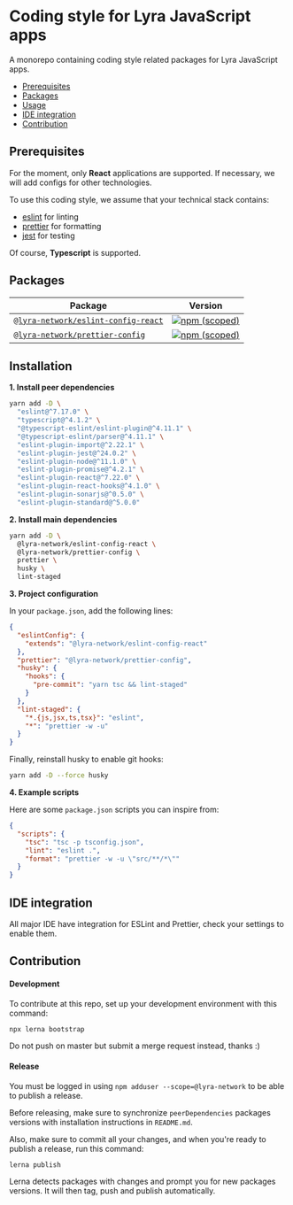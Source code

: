 # Coding style for Lyra JavaScript apps

A monorepo containing coding style related packages for Lyra JavaScript apps.

- [Prerequisites](#prerequisites)
- [Packages](#packages)
- [Usage](#usage)
- [IDE integration](#ide-integration)
- [Contribution](#contribution)

## Prerequisites

For the moment, only **React** applications are supported. If necessary, we will add configs for other technologies.

To use this coding style, we assume that your technical stack contains:

- [eslint](https://eslint.org/) for linting
- [prettier](https://prettier.io/) for formatting
- [jest](https://jestjs.io/) for testing

Of course, **Typescript** is supported.

## Packages

| Package                                                              | Version                                                                                                                                            |
| -------------------------------------------------------------------- | -------------------------------------------------------------------------------------------------------------------------------------------------- |
| [`@lyra-network/eslint-config-react`](/packages/eslint-config-react) | [![npm (scoped)](https://img.shields.io/npm/v/@lyra-network/eslint-config-react)](https://www.npmjs.com/package/@lyra-network/eslint-config-react) |
| [`@lyra-network/prettier-config`](/packages/prettier-config)         | [![npm (scoped)](https://img.shields.io/npm/v/@lyra-network/prettier-config)](https://www.npmjs.com/package/@lyra-network/prettier-config)         |

## Installation

**1. Install peer dependencies**

```sh
yarn add -D \
  "eslint@^7.17.0" \
  "typescript@^4.1.2" \
  "@typescript-eslint/eslint-plugin@^4.11.1" \
  "@typescript-eslint/parser@^4.11.1" \
  "eslint-plugin-import@^2.22.1" \
  "eslint-plugin-jest@^24.0.2" \
  "eslint-plugin-node@^11.1.0" \
  "eslint-plugin-promise@^4.2.1" \
  "eslint-plugin-react@^7.22.0" \
  "eslint-plugin-react-hooks@^4.1.0" \
  "eslint-plugin-sonarjs@^0.5.0" \
  "eslint-plugin-standard@^5.0.0"
```

**2. Install main dependencies**

```sh
yarn add -D \
  @lyra-network/eslint-config-react \
  @lyra-network/prettier-config \
  prettier \
  husky \
  lint-staged
```

**3. Project configuration**

In your `package.json`, add the following lines:

```json
{
  "eslintConfig": {
    "extends": "@lyra-network/eslint-config-react"
  },
  "prettier": "@lyra-network/prettier-config",
  "husky": {
    "hooks": {
      "pre-commit": "yarn tsc && lint-staged"
    }
  },
  "lint-staged": {
    "*.{js,jsx,ts,tsx}": "eslint",
    "*": "prettier -w -u"
  }
}
```

Finally, reinstall husky to enable git hooks:

```sh
yarn add -D --force husky
```

**4. Example scripts**

Here are some `package.json` scripts you can inspire from:

```json
{
  "scripts": {
    "tsc": "tsc -p tsconfig.json",
    "lint": "eslint .",
    "format": "prettier -w -u \"src/**/*\""
  }
}
```

## IDE integration

All major IDE have integration for ESLint and Prettier, check your settings to enable them.

## Contribution

#### Development

To contribute at this repo, set up your development environment with this command:

```sh
npx lerna bootstrap
```

Do not push on master but submit a merge request instead, thanks :)

#### Release

You must be logged in using `npm adduser --scope=@lyra-network` to be able to publish a release.

Before releasing, make sure to synchronize `peerDependencies` packages versions with installation instructions in `README.md`.

Also, make sure to commit all your changes, and when you're ready to publish a release, run this command:

```sh
lerna publish
```

Lerna detects packages with changes and prompt you for new packages versions. It will then tag, push and publish automatically.
